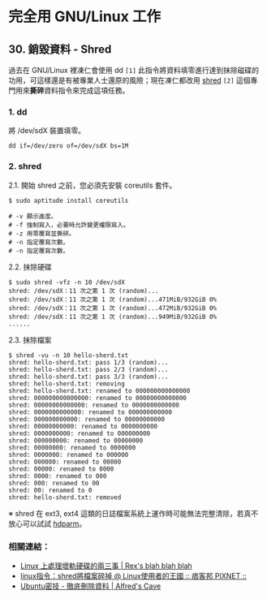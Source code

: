 # 完全用 GNU/Linux 工作

## 30. 銷毀資料 - Shred

過去在 GNU/Linux 裡凍仁會使用 dd ``[1]`` 此指令將資料填零進行達到抹除磁碟的功用，可這樣還是有被專業人士還原的風險；現在凍仁都改用 [shred](http://zh.wikipedia.org/wiki/Shred_(Unix)) ``[2]`` 這個專門用來**撕碎**資料指令來完成這項任務。

### 1. dd

將 /dev/sdX 裝置填零。

	dd if=/dev/zero of=/dev/sdX bs=1M

### 2. shred

2.1. 開始 shred 之前，您必須先安裝 coreutils 套件。

	$ sudo aptitude install coreutils 

	# -v 顯示進度。
	# -f 強制寫入，必要時允許變更權限寫入。
	# -z 用零覆寫並撕碎。
	# -n 指定覆寫次數。
	# -n 指定覆寫次數。

2.2. 抹除硬碟

	$ sudo shred -vfz -n 10 /dev/sdX
	shred: /dev/sdX：11 次之第 1 次 (random)...
	shred: /dev/sdX：11 次之第 1 次 (random)...471MiB/932GiB 0%
	shred: /dev/sdX：11 次之第 1 次 (random)...472MiB/932GiB 0%
	shred: /dev/sdX：11 次之第 1 次 (random)...949MiB/932GiB 0%
	......

2.3. 抹除檔案

	$ shred -vu -n 10 hello-sherd.txt 
	shred: hello-sherd.txt: pass 1/3 (random)...
	shred: hello-sherd.txt: pass 2/3 (random)...
	shred: hello-sherd.txt: pass 3/3 (random)...
	shred: hello-sherd.txt: removing
	shred: hello-sherd.txt: renamed to 000000000000000
	shred: 000000000000000: renamed to 00000000000000
	shred: 00000000000000: renamed to 0000000000000
	shred: 0000000000000: renamed to 000000000000
	shred: 000000000000: renamed to 00000000000
	shred: 00000000000: renamed to 0000000000
	shred: 0000000000: renamed to 000000000
	shred: 000000000: renamed to 00000000
	shred: 00000000: renamed to 0000000
	shred: 0000000: renamed to 000000
	shred: 000000: renamed to 00000
	shred: 00000: renamed to 0000
	shred: 0000: renamed to 000
	shred: 000: renamed to 00
	shred: 00: renamed to 0
	shred: hello-sherd.txt: removed

※ shred 在 ext3, ext4 這類的日誌檔案系統上運作時可能無法完整清除，若真不放心可以試試 [hdparm](http://en.wikipedia.org/wiki/Hdparm)。

### 相關連結：

- [Linux 上處理壞軌硬碟的兩三事 | Rex's blah blah blah](http://blog.nutsfactory.net/2011/05/30/manage-bad-blocks-on-linux/)
- [linux指令：shred將檔案碎掉 @ Linux使用者的王國 :: 痞客邦 PIXNET ::](http://kadok0520.pixnet.net/blog/post/25498844-linux%E6%8C%87%E4%BB%A4%EF%BC%9Ashred%E5%B0%87%E6%AA%94%E6%A1%88%E7%A2%8E%E6%8E%89)
- [Ubuntu密技 - 徹底刪除資料 | Alfred's Cave](http://alfredcave.blogspot.tw/2009/10/ubuntu_9008.html)

